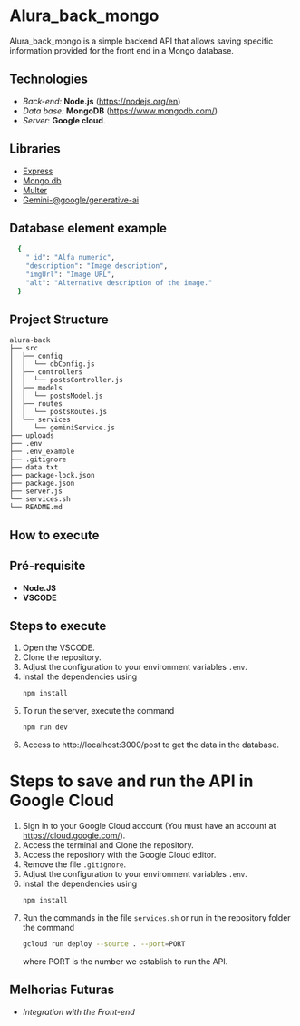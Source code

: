 # Alura_back_mongo

Alura_back_mongo is a simple backend API that allows saving specific information provided for the front end in a Mongo database.


## Technologies

- _Back-end:_ **Node.js** (https://nodejs.org/en)
- _Data base:_ **MongoDB** (https://www.mongodb.com/)
- _Server_: **Google cloud**.

## Libraries

- [Express](https://expressjs.com/)
- [Mongo db](https://www.mongodb.com/)
- [Multer](https://www.npmjs.com/package/multer)
- [Gemini-@google/generative-ai](https://www.npmjs.com/package/@google/generative-ai)
  
## Database element example

  ```bash
    {
      "_id": "Alfa numeric",
      "description": "Image description",
      "imgUrl": "Image URL",
      "alt": "Alternative description of the image."
    }
  ```

## Project Structure

```
alura-back
├── src
│  ├── config
│  │  └── dbConfig.js
│  ├── controllers
│  │  └── postsController.js
│  ├── models
│  │  └── postsModel.js
│  ├── routes
│  │  └── postsRoutes.js
│  └── services
│     └── geminiService.js
├── uploads
├── .env
├── .env_example
├── .gitignore
├── data.txt
├── package-lock.json
├── package.json
├── server.js
└── services.sh
└── README.md

```

## How to execute

## Pré-requisite

- **Node.JS**
- **VSCODE**

## Steps to execute

1. Open the VSCODE.
2. Clone the repository.
3. Adjust the configuration to your environment variables ```.env```.
4. Install the dependencies using
   ```bash
   npm install
   ```
6. To run the server, execute the command
   ```bash
   npm run dev
   ```
8. Access to http://localhost:3000/post to get the data in the database.

# Steps to save and run the API in Google Cloud

1. Sign in to your Google Cloud account (You must have an account at https://cloud.google.com/).
2. Access the terminal and Clone the repository.
3. Access the repository with the Google Cloud editor.
4. Remove the file ```.gitignore```.
5. Adjust the configuration to your environment variables ```.env```.
6. Install the dependencies using
   ```bash
   npm install
   ```
8. Run the commands in the file ```services.sh``` or run in the repository folder the command
   ```bash
   gcloud run deploy --source . --port=PORT
   ```
   where PORT is the number we establish to run the API.

## Melhorias Futuras

- _Integration with the Front-end_ 
